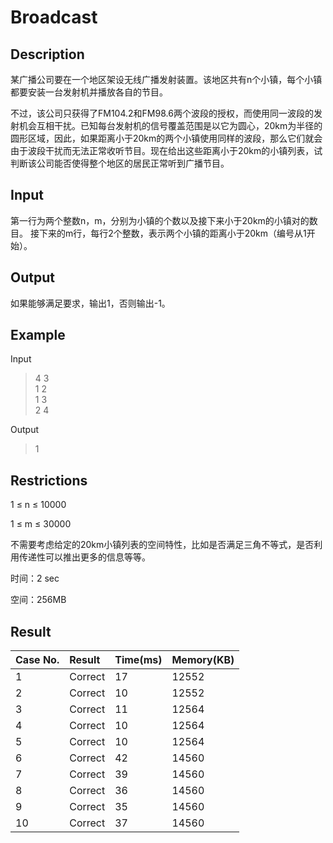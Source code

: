# **Broadcast**

## **Description**

某广播公司要在一个地区架设无线广播发射装置。该地区共有n个小镇，每个小镇都要安装一台发射机并播放各自的节目。

不过，该公司只获得了FM104.2和FM98.6两个波段的授权，而使用同一波段的发射机会互相干扰。已知每台发射机的信号覆盖范围是以它为圆心，20km为半径的圆形区域，因此，如果距离小于20km的两个小镇使用同样的波段，那么它们就会由于波段干扰而无法正常收听节目。现在给出这些距离小于20km的小镇列表，试判断该公司能否使得整个地区的居民正常听到广播节目。

## **Input**

第一行为两个整数n，m，分别为小镇的个数以及接下来小于20km的小镇对的数目。 接下来的m行，每行2个整数，表示两个小镇的距离小于20km（编号从1开始）。

## **Output**

如果能够满足要求，输出1，否则输出-1。

## **Example**

Input

>4 3<br>
>1 2<br>
>1 3<br>
>2 4<br>

Output

>1<br>

## **Restrictions**

1 ≤ n ≤ 10000

1 ≤ m ≤ 30000

不需要考虑给定的20km小镇列表的空间特性，比如是否满足三角不等式，是否利用传递性可以推出更多的信息等等。

时间：2 sec

空间：256MB

## **Result**

|Case No.	|Result|	Time(ms)|	Memory(KB)|
|:---|:-----|:----|:----|
|1|	Correct|	17|	12552|
|2|	Correct|	10|	12552|
|3|	Correct|	11|	12564|
|4|	Correct|	10|	12564|
|5|	Correct|	10|	12564|
|6|	Correct|	42|	14560|
|7|	Correct|	39|	14560|
|8|	Correct|	36|	14560|
|9|	Correct|	35|	14560|
|10|	Correct|	37|	14560|

